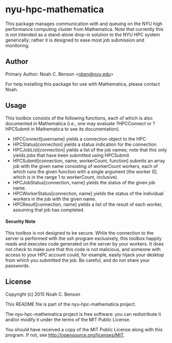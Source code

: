 # nyu-hpc-mathematica ##########################################################

This package manages communication with and queuing on the NYU high performance
computing cluster from Mathematica. Note that currently this is not intended as
a stand-alone drop-in solution to the NYU HPC system generically; rather it is
designed to ease most job submission and monitoring.


## Author ######################################################################

Primary Author: Noah C. Benson <[nben@nyu,edu](mailto:nben@nyu.edu)>

For help installing this package for use with Mathematica, please contact Noah.


## Usage #######################################################################

This toolbox consists of the following functions, each of which is also
documented in Mathematica (i.e., one may evaluate ?HPCConnect or ?HPCSubmit in
Mathematica to see its documentation).

  * HPCConnect\[username\] yields a connection object to the HPC
  * HPCStatus\[connection\] yields a status indication for the connection
  * HPCJobList\[connection\] yields a list of the job names; note that this only
    yields jobs that have been submitted using HPCSubmit
  * HPCSubmit\[connection, name, workerCount, function\] submits an array job
    with the given name consisting of workerCount workers, each of which runs
    the given function with a single argument (the worker ID, which is in the
    range 1 to workerCount, inclusive).
  * HPCJobStatus\[connection, name\] yields the status of the given job name.
  * HPCWorkerStatus\[connection, name\] yields the status of the individual
    workers in the job with the given name.
  * HPCResult\[connection, name\] yields a list of the result of each worker,
    assuming that job has completed.

#### Security Note #############################################################

This toolbox is not designed to be secure. While the connection to the server is
performed with the ssh program exclusively, this toolbox happily reads and
executes code generated on the server by your workers. It does not check to make
sure that this code is not malicious, and someone with access to your HPC
account could, for example, easily hijack your desktop from which you submitted
the job. Be careful, and do not share your passwords.

## License #####################################################################

Copyright (c) 2015 Noah C. Benson

This README file is part of the nyu-hpc-mathematica project.

The nyu-hpc-mathematica project is free software: you can redistribute it and/or
modify it under the terms of the MIT Public License. 

You should have received a copy of the MIT Public License along with this
program. If not, see [<http://opensource.org/licenses/MIT>](http://opensource.org/licenses/MIT).



